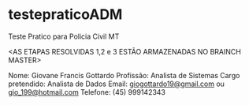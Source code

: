# testepraticoADM
Teste Pratico para Policia Civil MT 

<AS ETAPAS RESOLVIDAS 1,2 e 3 ESTÃO ARMAZENADAS NO BRAINCH MASTER>


Nome: Giovane Francis Gottardo
Profissão: Analista de Sistemas
Cargo pretendido: Analista de Dados 
Email: giogottardo19@gmail.com ou gio_199@hotmail.com
Telefone: (45) 999142343

